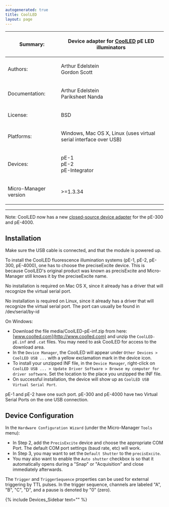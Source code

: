 ```yaml
---
autogenerated: true
title: CoolLED
layout: page
---
```


<table>
<thead>
<tr class="header">
<th><p>Summary:</p></th>
<th><p>Device adapter for <a href="http://www.CoolLED.com">CoolLED</a> pE LED illuminators</p></th>
</tr>
</thead>
<tbody>
<tr class="odd">
<td><p>Authors:</p></td>
<td><p>Arthur Edelstein<br />
Gordon Scott</p></td>
</tr>
<tr class="even">
<td><p>Documentation:</p></td>
<td><p>Arthur Edelstein<br />
Pariksheet Nanda</p></td>
</tr>
<tr class="odd">
<td><p>License:</p></td>
<td><p>BSD</p></td>
</tr>
<tr class="even">
<td><p>Platforms:</p></td>
<td><p>Windows, Mac OS X, Linux (uses virtual serial interface over USB)</p></td>
</tr>
<tr class="odd">
<td><p>Devices:</p></td>
<td><p>pE-1<br />
pE-2<br />
pE-Integrator</p></td>
</tr>
<tr class="even">
<td><p>Micro-Manager version</p></td>
<td><p>&gt;=1.3.34</p></td>
</tr>
</tbody>
</table>

-----

Note: CoolLED now has a new [closed-source device
adapter](http://www.coolled.com/wp-content/uploads/2014/04/media/MicroManager-Software-Summary-Sheet-R3.pdf)
for the pE-300 and pE-4000.

## Installation

Make sure the USB cable is connected, and that the module is powered up.

To install the CoolLED fluorescence illumination systems (pE-1, pE-2,
pE-300, pE-4000), one has to choose the preciseExcite device. This is
because CoolLED's original product was known as precisExcite and
Micro-Manager still knows it by the preciseExcite name.

No installation is required on Mac OS X, since it already has a driver
that will recognize the virtual serial port.

No installation is required on Linux, since it already has a driver that
will recognize the virtual serial port. The port can usually be found in
/dev/serial/by-id

On Windows:

  - Download the file media/CoolLED-pE-inf.zip from here:
    [www.coolled.com](http://www.coolled.com) and unzip the
    `CoolLED-pE.inf` and `.cat` files. You may need to ask CoolLED for
    access to the download area.
  - In the `Device Manager`, the CoolLED will appear under `Other
    Devices > CoolLED USB ...` with a yellow exclamation mark in the
    device icon.
  - To install your unzipped INF file, in the `Device Manager`,
    right-click on `CoolLED USB ... > Update Driver Software > Browse my
    computer for driver software`. Set the location to the place you
    unzipped the INF file.
  - On successful installation, the device will show up as `CoolLED USB
    Virtual Serial Port`.

pE-1 and pE-2 have one such port. pE-300 and pE-4000 have two Virtual
Serial Ports on the one USB connection.

## Device Configuration

In the `Hardware Configuration Wizard` (under the Micro-Manager `Tools`
menu):

  - In Step 2, add the `PrecisExcite` device and choose the appropriate
    COM Port. The default COM port settings (baud rate, etc) will work.
  - In Step 3, you may want to set the `Default Shutter` to the
    `precisExcite`.
  - You may also want to enable the `Auto shutter` checkbox is so that
    it automatically opens during a "Snap" or "Acquisition" and close
    immediately afterwards.

The `Trigger` and `TriggerSequence` properties can be used for external
triggering by TTL pulses. In the trigger sequence, channels are labeled
"A", "B", "C", "D", and a pause is denoted by "0" (zero).

{% include Devices_Sidebar text="" %}
